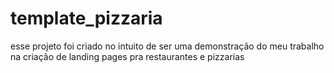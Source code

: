 # template_pizzaria
esse projeto foi criado no intuito de ser uma demonstração do meu trabalho na criação de landing pages pra restaurantes e pizzarias
